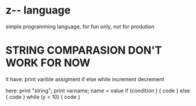 # z-- language
simple programming language, for fun only, not for prodution
# STRING COMPARASION DON'T WORK FOR NOW
it have:
print
varible assigment
if
else
while
increment
decrement

here:
print "string";
print varname;
name = value
if (condition ) {
  code
}
else {
 code
}
while (y < 10) {
    code
}
